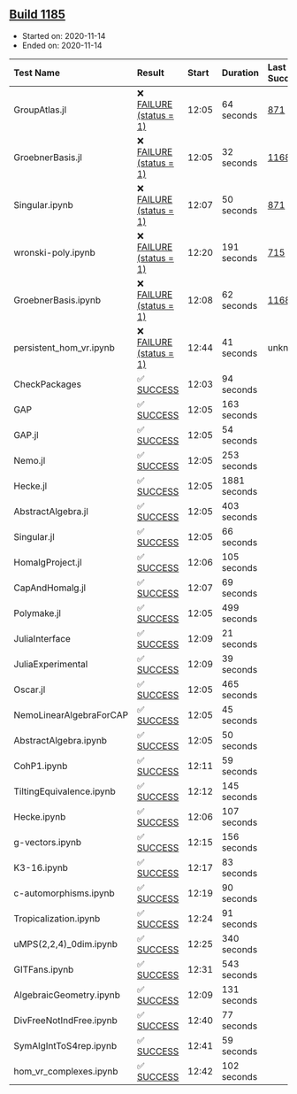 ## [Build 1185](https://oscarci.mathematik.uni-kl.de/job/oscar-stable/1185/)

* Started on: 2020-11-14
* Ended on: 2020-11-14

| Test Name    | Result | Start | Duration | Last Success | First Failure |
|:-------------|:-------|:------|:---------|:-------------|:--------------|
| GroupAtlas.jl | ❌ [FAILURE (status = 1)](https://oscarci.mathematik.uni-kl.de/job/oscar-stable/1185/artifact/logs/build-1185/GroupAtlas.jl.log) | 12:05 | 64 seconds | [871](https://oscarci.mathematik.uni-kl.de/job/oscar-stable/871/) | [872](https://oscarci.mathematik.uni-kl.de/job/oscar-stable/872/) |
| GroebnerBasis.jl | ❌ [FAILURE (status = 1)](https://oscarci.mathematik.uni-kl.de/job/oscar-stable/1185/artifact/logs/build-1185/GroebnerBasis.jl.log) | 12:05 | 32 seconds | [1168](https://oscarci.mathematik.uni-kl.de/job/oscar-stable/1168/) | [1169](https://oscarci.mathematik.uni-kl.de/job/oscar-stable/1169/) |
| Singular.ipynb | ❌ [FAILURE (status = 1)](https://oscarci.mathematik.uni-kl.de/job/oscar-stable/1185/artifact/logs/build-1185/Singular.ipynb.log) | 12:07 | 50 seconds | [871](https://oscarci.mathematik.uni-kl.de/job/oscar-stable/871/) | [872](https://oscarci.mathematik.uni-kl.de/job/oscar-stable/872/) |
| wronski-poly.ipynb | ❌ [FAILURE (status = 1)](https://oscarci.mathematik.uni-kl.de/job/oscar-stable/1185/artifact/logs/build-1185/wronski-poly.ipynb.log) | 12:20 | 191 seconds | [715](https://oscarci.mathematik.uni-kl.de/job/oscar-stable/715/) | [716](https://oscarci.mathematik.uni-kl.de/job/oscar-stable/716/) |
| GroebnerBasis.ipynb | ❌ [FAILURE (status = 1)](https://oscarci.mathematik.uni-kl.de/job/oscar-stable/1185/artifact/logs/build-1185/GroebnerBasis.ipynb.log) | 12:08 | 62 seconds | [1168](https://oscarci.mathematik.uni-kl.de/job/oscar-stable/1168/) | [1169](https://oscarci.mathematik.uni-kl.de/job/oscar-stable/1169/) |
| persistent_hom_vr.ipynb | ❌ [FAILURE (status = 1)](https://oscarci.mathematik.uni-kl.de/job/oscar-stable/1185/artifact/logs/build-1185/persistent_hom_vr.ipynb.log) | 12:44 | 41 seconds | unknown | unknown |
| CheckPackages | ✅ [SUCCESS](https://oscarci.mathematik.uni-kl.de/job/oscar-stable/1185/artifact/logs/build-1185/CheckPackages.log) | 12:03 | 94 seconds |  |  |
| GAP | ✅ [SUCCESS](https://oscarci.mathematik.uni-kl.de/job/oscar-stable/1185/artifact/logs/build-1185/GAP.log) | 12:05 | 163 seconds |  |  |
| GAP.jl | ✅ [SUCCESS](https://oscarci.mathematik.uni-kl.de/job/oscar-stable/1185/artifact/logs/build-1185/GAP.jl.log) | 12:05 | 54 seconds |  |  |
| Nemo.jl | ✅ [SUCCESS](https://oscarci.mathematik.uni-kl.de/job/oscar-stable/1185/artifact/logs/build-1185/Nemo.jl.log) | 12:05 | 253 seconds |  |  |
| Hecke.jl | ✅ [SUCCESS](https://oscarci.mathematik.uni-kl.de/job/oscar-stable/1185/artifact/logs/build-1185/Hecke.jl.log) | 12:05 | 1881 seconds |  |  |
| AbstractAlgebra.jl | ✅ [SUCCESS](https://oscarci.mathematik.uni-kl.de/job/oscar-stable/1185/artifact/logs/build-1185/AbstractAlgebra.jl.log) | 12:05 | 403 seconds |  |  |
| Singular.jl | ✅ [SUCCESS](https://oscarci.mathematik.uni-kl.de/job/oscar-stable/1185/artifact/logs/build-1185/Singular.jl.log) | 12:05 | 66 seconds |  |  |
| HomalgProject.jl | ✅ [SUCCESS](https://oscarci.mathematik.uni-kl.de/job/oscar-stable/1185/artifact/logs/build-1185/HomalgProject.jl.log) | 12:06 | 105 seconds |  |  |
| CapAndHomalg.jl | ✅ [SUCCESS](https://oscarci.mathematik.uni-kl.de/job/oscar-stable/1185/artifact/logs/build-1185/CapAndHomalg.jl.log) | 12:07 | 69 seconds |  |  |
| Polymake.jl | ✅ [SUCCESS](https://oscarci.mathematik.uni-kl.de/job/oscar-stable/1185/artifact/logs/build-1185/Polymake.jl.log) | 12:05 | 499 seconds |  |  |
| JuliaInterface | ✅ [SUCCESS](https://oscarci.mathematik.uni-kl.de/job/oscar-stable/1185/artifact/logs/build-1185/JuliaInterface.log) | 12:09 | 21 seconds |  |  |
| JuliaExperimental | ✅ [SUCCESS](https://oscarci.mathematik.uni-kl.de/job/oscar-stable/1185/artifact/logs/build-1185/JuliaExperimental.log) | 12:09 | 39 seconds |  |  |
| Oscar.jl | ✅ [SUCCESS](https://oscarci.mathematik.uni-kl.de/job/oscar-stable/1185/artifact/logs/build-1185/Oscar.jl.log) | 12:05 | 465 seconds |  |  |
| NemoLinearAlgebraForCAP | ✅ [SUCCESS](https://oscarci.mathematik.uni-kl.de/job/oscar-stable/1185/artifact/logs/build-1185/NemoLinearAlgebraForCAP.log) | 12:05 | 45 seconds |  |  |
| AbstractAlgebra.ipynb | ✅ [SUCCESS](https://oscarci.mathematik.uni-kl.de/job/oscar-stable/1185/artifact/logs/build-1185/AbstractAlgebra.ipynb.log) | 12:05 | 50 seconds |  |  |
| CohP1.ipynb | ✅ [SUCCESS](https://oscarci.mathematik.uni-kl.de/job/oscar-stable/1185/artifact/logs/build-1185/CohP1.ipynb.log) | 12:11 | 59 seconds |  |  |
| TiltingEquivalence.ipynb | ✅ [SUCCESS](https://oscarci.mathematik.uni-kl.de/job/oscar-stable/1185/artifact/logs/build-1185/TiltingEquivalence.ipynb.log) | 12:12 | 145 seconds |  |  |
| Hecke.ipynb | ✅ [SUCCESS](https://oscarci.mathematik.uni-kl.de/job/oscar-stable/1185/artifact/logs/build-1185/Hecke.ipynb.log) | 12:06 | 107 seconds |  |  |
| g-vectors.ipynb | ✅ [SUCCESS](https://oscarci.mathematik.uni-kl.de/job/oscar-stable/1185/artifact/logs/build-1185/g-vectors.ipynb.log) | 12:15 | 156 seconds |  |  |
| K3-16.ipynb | ✅ [SUCCESS](https://oscarci.mathematik.uni-kl.de/job/oscar-stable/1185/artifact/logs/build-1185/K3-16.ipynb.log) | 12:17 | 83 seconds |  |  |
| c-automorphisms.ipynb | ✅ [SUCCESS](https://oscarci.mathematik.uni-kl.de/job/oscar-stable/1185/artifact/logs/build-1185/c-automorphisms.ipynb.log) | 12:19 | 90 seconds |  |  |
| Tropicalization.ipynb | ✅ [SUCCESS](https://oscarci.mathematik.uni-kl.de/job/oscar-stable/1185/artifact/logs/build-1185/Tropicalization.ipynb.log) | 12:24 | 91 seconds |  |  |
| uMPS(2,2,4)_0dim.ipynb | ✅ [SUCCESS](https://oscarci.mathematik.uni-kl.de/job/oscar-stable/1185/artifact/logs/build-1185/uMPS-2-2-4-_0dim.ipynb.log) | 12:25 | 340 seconds |  |  |
| GITFans.ipynb | ✅ [SUCCESS](https://oscarci.mathematik.uni-kl.de/job/oscar-stable/1185/artifact/logs/build-1185/GITFans.ipynb.log) | 12:31 | 543 seconds |  |  |
| AlgebraicGeometry.ipynb | ✅ [SUCCESS](https://oscarci.mathematik.uni-kl.de/job/oscar-stable/1185/artifact/logs/build-1185/AlgebraicGeometry.ipynb.log) | 12:09 | 131 seconds |  |  |
| DivFreeNotIndFree.ipynb | ✅ [SUCCESS](https://oscarci.mathematik.uni-kl.de/job/oscar-stable/1185/artifact/logs/build-1185/DivFreeNotIndFree.ipynb.log) | 12:40 | 77 seconds |  |  |
| SymAlgIntToS4rep.ipynb | ✅ [SUCCESS](https://oscarci.mathematik.uni-kl.de/job/oscar-stable/1185/artifact/logs/build-1185/SymAlgIntToS4rep.ipynb.log) | 12:41 | 59 seconds |  |  |
| hom_vr_complexes.ipynb | ✅ [SUCCESS](https://oscarci.mathematik.uni-kl.de/job/oscar-stable/1185/artifact/logs/build-1185/hom_vr_complexes.ipynb.log) | 12:42 | 102 seconds |  |  |
